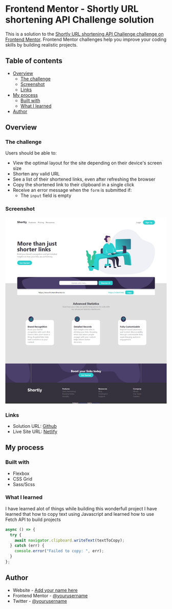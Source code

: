 # Frontend Mentor - Shortly URL shortening API Challenge solution

This is a solution to the [Shortly URL shortening API Challenge challenge on Frontend Mentor](https://www.frontendmentor.io/challenges/url-shortening-api-landing-page-2ce3ob-G). Frontend Mentor challenges help you improve your coding skills by building realistic projects.

## Table of contents

- [Overview](#overview)
  - [The challenge](#the-challenge)
  - [Screenshot](#screenshot)
  - [Links](#links)
- [My process](#my-process)
  - [Built with](#built-with)
  - [What I learned](#what-i-learned)
- [Author](#author)

## Overview

### The challenge

Users should be able to:

- View the optimal layout for the site depending on their device's screen size
- Shorten any valid URL
- See a list of their shortened links, even after refreshing the browser
- Copy the shortened link to their clipboard in a single click
- Receive an error message when the `form` is submitted if:
  - The `input` field is empty

### Screenshot

![](./screenshot.jpeg)

### Links

- Solution URL: [Github](https://github.com/N-U-H-WD/url-shortening-api-master.git)
- Live Site URL: [Netlify](https://url-shortening-apis.netlify.app/)

## My process

### Built with

- Flexbox
- CSS Grid
- Sass/Scss

### What I learned

I have learned alot of things while building this wonderfull project I have learned that how to copy text using Javascript and learned how to use Fetch API to build projects

```js
async () => {
  try {
    await navigator.clipboard.writeText(textToCopy);
  } catch (err) {
    console.error("Failed to copy: ", err);
  }
};
```

## Author

- Website - [Add your name here](https://www.your-site.com)
- Frontend Mentor - [@yourusername](https://www.frontendmentor.io/profile/yourusername)
- Twitter - [@yourusername](https://www.twitter.com/yourusername)
